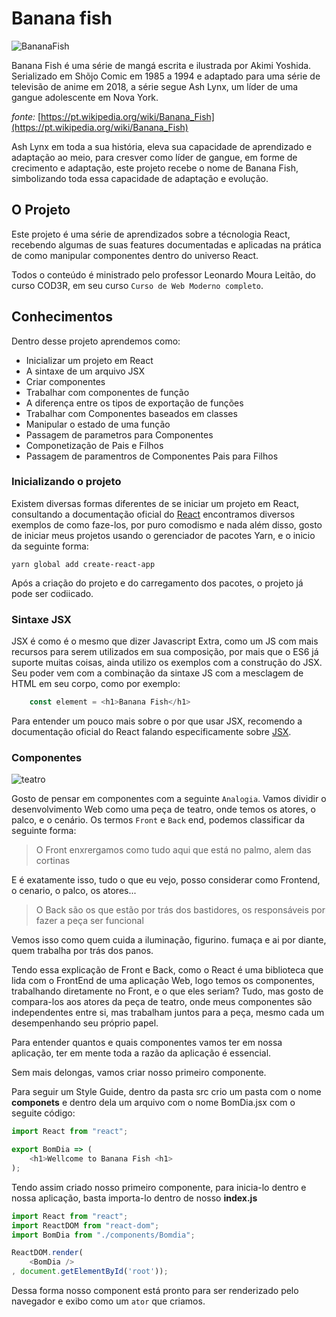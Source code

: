 # Banana fish

![BananaFish](https://www.animeunited.com.br/wp-content/uploads/2018/05/d994-fymzzpv9689195-1024x576.jpg)

Banana Fish é uma série de mangá escrita e ilustrada por Akimi Yoshida. Serializado em Shõjo Comic em 1985 a 1994 e adaptado para uma série de televisão de anime em 2018, a série segue Ash Lynx, um líder de uma gangue adolescente em Nova York. 

*fonte:* [https://pt.wikipedia.org/wiki/Banana_Fish](https://pt.wikipedia.org/wiki/Banana_Fish)



Ash Lynx em toda a sua história, eleva sua capacidade de aprendizado e adaptação ao meio, para cresver como líder de gangue, em forme de crecimento e adaptação, este projeto recebe o nome de Banana Fish, simbolizando toda essa capacidade de adaptação e evolução.


## O Projeto  
Este  projeto é uma série de aprendizados sobre a técnologia React, recebendo algumas de suas features documentadas e aplicadas na prática de como manipular componentes dentro do universo React. 

Todos o conteúdo é ministrado pelo professor Leonardo Moura Leitão, do curso COD3R, em seu curso `Curso de Web Moderno completo`. 

## Conhecimentos
Dentro desse projeto aprendemos como:

* Inicializar um projeto em React
* A sintaxe de um arquivo JSX
* Criar componentes
* Trabalhar com componentes de função
* A diferença entre os tipos de exportação de funções
* Trabalhar com Componentes baseados em classes
* Manipular o estado de uma função
* Passagem de parametros para Componentes
* Componetização de Pais e Filhos
* Passagem de paramentros de Componentes Pais para Filhos

### Inicializando o projeto
Existem diversas formas diferentes de se iniciar um projeto em React, consultando a documentação oficial do [React](https://pt-br.reactjs.org/docs/getting-started.html) encontramos diversos exemplos de como faze-los, por puro comodismo e nada além disso, gosto de iniciar meus projetos usando o gerenciador de pacotes Yarn, e o inicio da seguinte forma:

~~~shell
yarn global add create-react-app
~~~

Após a criação do projeto e do carregamento dos pacotes, o projeto já pode ser codiicado.

### Sintaxe JSX

JSX é como é o mesmo que dizer Javascript Extra, como um JS com mais recursos para serem utilizados em sua composição, por mais que o ES6 já suporte muitas coisas, ainda utilizo os exemplos com a construção do JSX. 
Seu poder vem com a combinação da sintaxe JS com a mesclagem de HTML em seu corpo, como por exemplo:

~~~js
    const element = <h1>Banana Fish</h1>

~~~
Para entender um pouco mais sobre o por que usar JSX, recomendo a documentação oficial do React falando especificamente sobre [JSX](https://pt-br.reactjs.org/docs/introducing-jsx.html).

### Componentes
![teatro](https://observatoriog.bol.uol.com.br/wordpress/wp-content/uploads/2019/04/cicatriz.jpg)

Gosto de pensar em componentes com a seguinte `Analogia`. Vamos dividir o desenvolvimento Web como uma peça de teatro, onde temos os atores, o palco, e o cenário. Os termos `Front` e `Back` end, podemos classificar da seguinte forma:

> O Front enxrergamos como tudo aqui que está no palmo, alem das cortinas

E é exatamente isso, tudo o que eu vejo, posso considerar como Frontend, o cenario, o palco, os atores...

> O Back são os que estão por trás dos bastidores, os responsáveis por fazer a peça ser funcional

Vemos isso como quem cuida a iluminação, figurino. fumaça e ai por diante, quem trabalha por trás dos panos.

Tendo essa explicação de Front e Back, como o React é uma biblioteca que lida com o FrontEnd de uma aplicação Web, logo temos os componentes, trabalhando diretamente no Front, e o que eles seriam? Tudo, mas gosto de compara-los aos atores da peça de teatro, onde meus componentes são independentes entre si, mas trabalham juntos para a peça, mesmo cada um desempenhando seu próprio papel.

Para entender quantos e quais componentes vamos ter em nossa aplicação, ter em mente toda a razão da aplicação é essencial. 

Sem mais delongas, vamos criar nosso primeiro componente.

Para seguir um Style Guide, dentro da pasta src crio um pasta com o nome **componets** e dentro dela um arquivo com o nome BomDia.jsx  com o seguite código:

~~~js
import React from "react";

export BomDia => (
    <h1>Wellcome to Banana Fish <h1>
);
~~~

Tendo assim criado nosso primeiro componente, para inicia-lo dentro e nossa aplicação, basta importa-lo dentro de nosso **index.js**

~~~js
import React from "react";
import ReactDOM from "react-dom";
import BomDia from "./components/Bomdia";

ReactDOM.render(
    <BomDia />
, document.getElementById('root'));
~~~

Dessa forma nosso component está pronto para ser renderizado pelo navegador e exibo como um `ator` que criamos.
